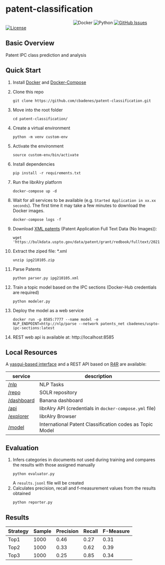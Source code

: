 # patent-classification

&nbsp;&nbsp;&nbsp;&nbsp;&nbsp;&nbsp;&nbsp;&nbsp;&nbsp;&nbsp;&nbsp;&nbsp;&nbsp;&nbsp;&nbsp;&nbsp;&nbsp;&nbsp;&nbsp;&nbsp;&nbsp;&nbsp;&nbsp;&nbsp;&nbsp;&nbsp;&nbsp;&nbsp;&nbsp;&nbsp;&nbsp;&nbsp;&nbsp;&nbsp;&nbsp;&nbsp;&nbsp;&nbsp;&nbsp;&nbsp;&nbsp;&nbsp;&nbsp;&nbsp;&nbsp;&nbsp;&nbsp;&nbsp;&nbsp;&nbsp;&nbsp;&nbsp;&nbsp;&nbsp;&nbsp;
![Docker](https://img.shields.io/badge/docker-v3+-blue.svg)
![Python](https://img.shields.io/badge/python-v3+-blue.svg)
[![GitHub Issues](https://img.shields.io/github/issues/cbadenes/patent-classification.svg)](https://github.com/cbadenes/patent-classification/issues)
[![License](https://img.shields.io/badge/license-Apache2.0-blue.svg)](https://opensource.org/licenses/Apache-2.0)

## Basic Overview
Patent IPC class prediction and analysis


## Quick Start

1. Install [Docker](https://docs.docker.com/install/) and [Docker-Compose](https://docs.docker.com/compose/install/)
1. Clone this repo

	```
	git clone https://github.com/cbadenes/patent-classification.git
	```
1. Move into the root folder
	```
	cd patent-classification/
	```
1. Create a virtual environment
    ```
    python -m venv custom-env
    ```
1. Activate the environment
    ```
    source custom-env/bin/activate
    ```
1. Install dependencies
    ```
    pip install -r requirements.txt
    ```
4. Run the librAIry platform 
    ````
    docker-compose up -d
    ````  
1. Wait for all services to be available (e.g. `Started Application in xx.xx seconds`). The first time it may take a few minutes to download the Docker images.
    ```
    docker-compose logs -f
	```
1. Download [XML patents](https://bulkdata.uspto.gov/data/patent/grant/redbook/fulltext/2021/) (Patent Application Full Text Data (No Images)): 
    ````
    wget 'https://bulkdata.uspto.gov/data/patent/grant/redbook/fulltext/2021/ipg210105.zip'
    ````
1. Extract the ziped file: *.xml
    ````
    unzip ipg210105.zip
    ````
1. Parse Patents
    ```
    python parser.py ipg210105.xml
    ```  
1. Train a topic model based on the IPC sections (Docker-Hub credentials are required)
    ```
    python modeler.py
    ```  
1. Deploy the model as a web service
    ```
    docker run -p 8585:7777 --name model -e NLP_ENDPOINT=http://nlp/parse --network patents_net cbadenes/uspto-ipc-sections:latest
    ```  
1. REST web api is available at: http://localhost:8585

## Local Resources

A [yasgui-based interface](http://localhost:3040) and a REST API based on [R4R](https://github.com/cbadenes/r4r) are available:

|               service                                                   |            description                                      |
|-------------------------------------------------------------------------|-------------------------------------------------------------|
|    [/nlp](http://localhost:8082/parse)                  				  |    NLP Tasks                                                |
|    [/repo](http://localhost:8983)                          			  |    SOLR repository                                          |
|    [/dashboard](http://localhost:8983/solr/banana/#/dashboard)          |    Banana dashboard                                         |
|    [/api](http://localhost:8081)                              		  |    librAIry API (credentials in `docker-compose.yml` file)  |
|    [/explorer](http://localhost:8080)                              	  |    librAIry Browser                                         |
|    [/model](http://localhost:8082/kg-api/award)                         |    International Patent Classification codes as Topic Model |

## Evaluation

1. Infers categories in documents not used during training and compares the results with those assigned manually
    ````
	python evaluator.py
	````
	A `results.jsonl` file will be created
1. Calculates precision, recall and f-measurement values from the results obtained
    ````
    python reporter.py
	````
	
## Results


| Strategy |  Sample | Precision |   Recall | F-Measure |
|----------|---------|-----------|----------|-----------|
|   Top1   |  1000   | 0.46      | 0.27     |   0.31    |
|   Top2   |  1000   | 0.33      | 0.62     |   0.39    |
|   Top3   |  1000   | 0.25      | 0.85     |   0.34    |
 